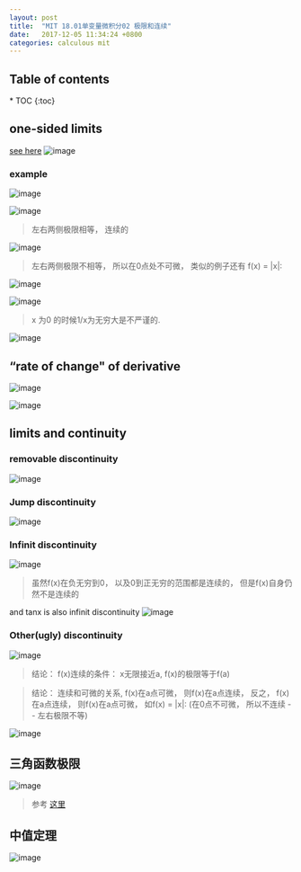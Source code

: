 ```yaml
---
layout: post
title:  "MIT 18.01单变量微积分02 极限和连续"
date:   2017-12-05 11:34:24 +0800
categories: calculous mit
---
```

<h2>Table of contents</h2>
* TOC
{:toc}

## one-sided limits
[see here](https://ocw.mit.edu/courses/mathematics/18-01-single-variable-calculus-fall-2006/readings/c_cntnt_dscntnt.pdf)
![image](https://user-images.githubusercontent.com/150418/33607069-a4cc39e2-d9fa-11e7-8e44-6d1c455cadd0.png)

### example
![image](https://user-images.githubusercontent.com/150418/33607082-b9c1ccfe-d9fa-11e7-9589-9845d6e72ac9.png)

![image](https://user-images.githubusercontent.com/150418/33607100-cabbb81c-d9fa-11e7-953c-3be51517bab6.png)

> 左右两侧极限相等， 连续的

![image](https://user-images.githubusercontent.com/150418/33607117-e02b559a-d9fa-11e7-87a2-028d22d4ffc6.png)

> 左右两侧极限不相等， 所以在0点处不可微， 类似的例子还有 f(x) = |x|:

![image](https://user-images.githubusercontent.com/150418/33607846-64af5b48-d9fd-11e7-95e8-115c840b9b6d.png)

![image](https://user-images.githubusercontent.com/150418/33607126-ea79ec1e-d9fa-11e7-9125-079cc5974a13.png)

> x 为0 的时候1/x为无穷大是不严谨的.

![image](https://user-images.githubusercontent.com/150418/33607130-f34a29a8-d9fa-11e7-844b-eb7b4dbf3129.png)


## “rate of change" of derivative
![image](https://user-images.githubusercontent.com/150418/33606541-c57acdae-d9f8-11e7-8b6c-f16a4e73ed87.png)



![image](https://user-images.githubusercontent.com/150418/33606568-d735f258-d9f8-11e7-8adf-998a8f311610.png)


## limits and continuity
### removable discontinuity
![image](https://user-images.githubusercontent.com/150418/33606705-507b7b60-d9f9-11e7-8e06-edcf932b60c2.png)

### Jump discontinuity
![image](https://user-images.githubusercontent.com/150418/33606724-6f825164-d9f9-11e7-9807-c201260caaaf.png)


### Infinit discontinuity
![image](https://user-images.githubusercontent.com/150418/33606733-7d071478-d9f9-11e7-8f44-141b92582364.png)

> 虽然f(x)在负无穷到0， 以及0到正无穷的范围都是连续的， 但是f(x)自身仍然不是连续的

and tanx is also infinit discontinuity
![image](https://user-images.githubusercontent.com/150418/33607525-71709dca-d9fc-11e7-9a67-2579ac36448c.png)


### Other(ugly) discontinuity
![image](https://user-images.githubusercontent.com/150418/33606737-85e25ada-d9f9-11e7-8850-c0b22f282a11.png)

> 结论： f(x)连续的条件： x无限接近a, f(x)的极限等于f(a)

> 结论： 连续和可微的关系, f(x)在a点可微， 则f(x)在a点连续， 反之， f(x)在a点连续， 则f(x)在a点可微， 如f(x) = |x|: (在0点不可微， 所以不连续 -- 左右极限不等)

![image](https://user-images.githubusercontent.com/150418/33607846-64af5b48-d9fd-11e7-95e8-115c840b9b6d.png)



## 三角函数极限


![image](https://user-images.githubusercontent.com/150418/33589604-8c0bc864-d9b4-11e7-899a-457dfeae99d9.png)

> 参考 [这里](https://www.youtube.com/watch?v=KyisKDC98To)

## 中值定理
![image](https://user-images.githubusercontent.com/150418/33608707-50d84636-da00-11e7-8b2f-dcd99ad7fd57.png)
